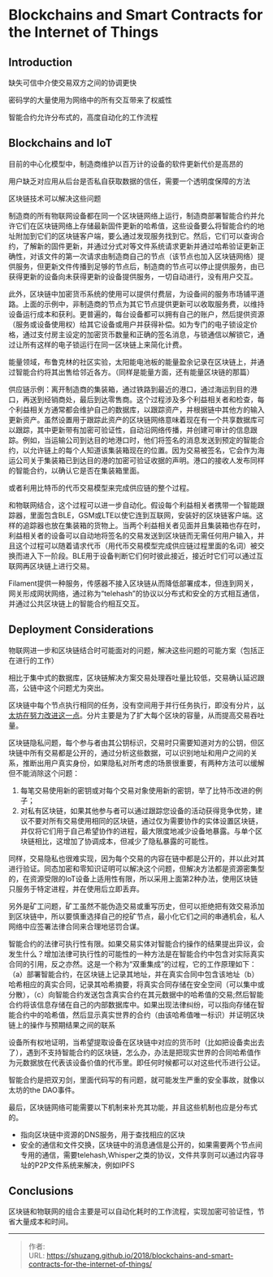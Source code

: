 # Blockchains and Smart Contracts for the Internet of Things


## Introduction

缺失可信中介使交易双方之间的协调更快

密码学的大量使用为网络中的所有交互带来了权威性

智能合约允许分布式的，高度自动化的工作流程

## Blockchains and IoT

目前的中心化模型中，制造商维护以百万计的设备的软件更新代价是高昂的

用户缺乏对应用从后台是否私自获取数据的信任，需要一个透明度保障的方法

区块链技术可以解决这些问题

制造商的所有物联网设备都在同一个区块链网络上运行，制造商部署智能合约并允许它们在区块链网络上存储最新固件更新的哈希值，这些设备要么将智能合约的地址附加到它们的区块链客户端，要么通过发现服务找到它。然后，它们可以查询合约，了解新的固件更新，并通过分式对等文件系统请求更新并通过哈希验证更新正确性，对该文件的第一次请求由制造商自己的节点（该节点也加入区块链网络）提供服务，但更新文件传播到足够的节点后，制造商的节点可以停止提供服务，由已获得更新的设备向未获得更新的设备提供服务，一切自动进行，没有用户交互。

<!--more-->

此外，区块链中加密货币系统的使用可以提供付费层，为设备间的服务市场铺平道路。上面的示例中，非制造商的节点为其它节点提供更新可以收取服务费，以维持设备运行成本和获利。更普遍的，每台设备都可以拥有自己的账户，然后提供资源（服务或设备使用权）给其它设备或用户并获得补偿。如为专门的电子锁设定价格，通过支付房主设定的加密货币数量和正确的签名消息，与锁通信以解锁它，通过让所有这样的电子锁运行在同一区块链上来简化计费。

能量领域，布鲁克林的社区实验，太阳能电池板的能量盈余记录在区块链上，并通过智能合约将其出售给邻近各方。（同样是能量方面，还有能量区块链的那篇）

供应链示例：离开制造商的集装箱，通过铁路到最近的港口，通过海运到目的港口，再送到经销商处，最后到达零售商。这个过程涉及多个利益相关者和检查，每个利益相关方通常都会维护自己的数据库，以跟踪资产，并根据链中其他方的输入更新资产。虽然设置用于跟踪此资产的区块链网络意味着现在有一个共享数据库可以跟踪，其中更新带有加密可验证性，自动沿网络传播，并创建可审计的信息跟踪。例如，当运输公司到达目的地港口时，他们将签名的消息发送到预定的智能合约，以允许链上的每个人知道该集装箱现在的位置。因为交易被签名，它会作为海运公司关于集装箱已到达目的港的加密可验证收据的声明。港口的接收人发布同样的智能合约，以确认它是否在集装箱里面。

或者利用比特币的代币交易模型来完成供应链的整个过程。

和物联网结合，这个过程可以进一步自动化。假设每个利益相关者携带一个智能跟踪器，里面包含BLE，GSM或LTE以使它连到互联网，安装好的区块链客户端。这样的追踪器也放在集装箱的货物上。当两个利益相关者见面并且集装箱也存在时，利益相关者的设备可以自动地将签名的交易发送到区块链而无需任何用户输入，并且这个过程可以随着请求代币（用代币交易模型完成供应链过程里面的名词）被交换而进入下一阶段。BLE用于设备判断它们何时彼此接近，接近时它们可以通过互联网再区块链上进行交易。

Filament提供一种服务，传感器不接入区块链从而降低部署成本，但连到网关，网关形成网状网络，通过称为“telehash”的协议以分布式和安全的方式相互通信，并通过公共区块链上的智能合约相互交互。

## Deployment Considerations

物联网进一步和区块链结合时可能面对的问题，解决这些问题的可能方案（包括正在进行的工作）

相比于集中式的数据库，区块链解决方案交易处理吞吐量比较低，交易确认延迟跟高，公链中这个问题尤为突出。

区块链中每个节点执行相同的任务，没有空间用于并行任务执行，即没有分片，[以太坊在努力改进这一点](https://www.jianshu.com/p/fc6ce8b38129)。分片主要是为了扩大每个区块的容量，从而提高交易吞吐量。

区块链隐私问题，每个参与者由其公钥标识，交易时只需要知道对方的公钥，但区块链中所有交易都是公开的，通过分析这些数据，可以识别地址和用户之间的关系，推断出用户真实身份，如果隐私对所考虑的场景很重要，有两种方法可以缓解但不能消除这个问题：

1. 每笔交易使用新的密钥或对每个交易对象使用新的密钥，举了比特币改进的例子；
2. 对私有区块链，如果其他参与者可以通过跟踪您设备的活动获得竞争优势，建议不要对所有交易使用相同的区块链，通过仅为需要协作的实体设置区块链，并仅将它们用于自己希望协作的进程，最大限度地减少设备地暴露。与单个区块链相比，这增加了协调成本，但减少了隐私暴露的可能性。

同样，交易隐私也很难实现，因为每个交易的内容在链中都是公开的，并以此对其进行验证。同态加密和零知识证明可以解决这个问题，但解决方法都是资源密集型的，在资源受限的IoT设备上适用性有限，所以采用上面第2种办法，使用区块链只服务于特定进程，并在使用后立即丢弃。

另外是矿工问题，矿工虽然不能伪造交易或重写历史，但可以拒绝把有效交易添加到区块链中，所以要慎重选择自己的挖矿节点，最小化它们之间的串通机会，私人网络中应签署法律合同来合理地惩罚合谋。

智能合约的法律可执行性有限。如果交易实体对智能合约操作的结果提出异议，会发生什么？增加法律可执行性的可能性的一种方法是在智能合约中包含对实际真实合同的引用，反之亦然。这是一个称为“双重集成”的过程，它的工作原理如下：（a）部署智能合约，在区块链上记录其地址，并在真实合同中包含该地址（b）哈希相应的真实合同，记录其哈希摘要，将真实合同存储在安全空间（可以集中或分散），（c）向智能合约发送包含真实合约在其元数据中的哈希值的交易;然后智能合约将该信息存储在自己的内部数据库中。如果出现法律纠纷，可以指向存储在智能合约中的哈希值，然后显示真实世界的合约（由该哈希值唯一标识）并证明区块链上的操作与预期结果之间的联系

设备所有权地证明，当希望提取设备在区块链中对应的货币时（比如把设备卖出去了），遇到不支持智能合约的区块链，怎么办，办法是把现实世界的合同哈希值作为元数据放在代表该设备价值的代币里。即任何时候都可以对这些代币进行公证。

智能合约是把双刃剑，里面代码写的有问题，就可能发生严重的安全事故，就像以太坊的the DAO事件。

最后，区块链网络可能需要以下机制来补充其功能，并且这些机制也应是分布式的。

- 指向区块链中资源的DNS服务，用于查找相应的区块
- 安全的通信和文件交换，区块链中的消息通信是公开的，如果需要两个节点间专用的通信，需要telehash,Whisper之类的协议，文件共享则可以通过内容寻址的P2P文件系统来解决，例如IPFS

## Conclusions

区块链和物联网的组合主要是可以自动化耗时的工作流程，实现加密可验证性，节省大量成本和时间。


---

> 作者:   
> URL: https://shuzang.github.io/2018/blockchains-and-smart-contracts-for-the-internet-of-things/  

